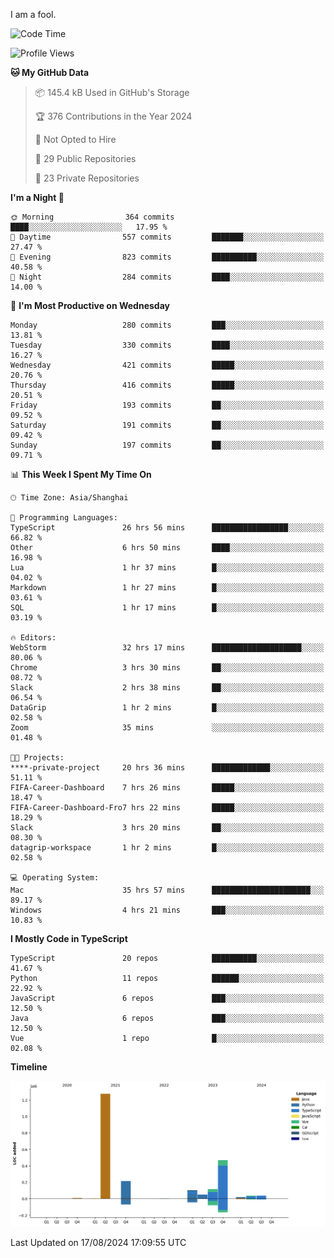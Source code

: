 I am a fool.

<!--START_SECTION:waka-->
![Code Time](http://img.shields.io/badge/Code%20Time-1%2C675%20hrs%2041%20mins-blue)

![Profile Views](http://img.shields.io/badge/Profile%20Views-8-blue)

**🐱 My GitHub Data** 

> 📦 145.4 kB Used in GitHub's Storage 
 > 
> 🏆 376 Contributions in the Year 2024
 > 
> 🚫 Not Opted to Hire
 > 
> 📜 29 Public Repositories 
 > 
> 🔑 23 Private Repositories 
 > 
**I'm a Night 🦉** 

```text
🌞 Morning                364 commits         ████░░░░░░░░░░░░░░░░░░░░░   17.95 % 
🌆 Daytime                557 commits         ███████░░░░░░░░░░░░░░░░░░   27.47 % 
🌃 Evening                823 commits         ██████████░░░░░░░░░░░░░░░   40.58 % 
🌙 Night                  284 commits         ████░░░░░░░░░░░░░░░░░░░░░   14.00 % 
```
📅 **I'm Most Productive on Wednesday** 

```text
Monday                   280 commits         ███░░░░░░░░░░░░░░░░░░░░░░   13.81 % 
Tuesday                  330 commits         ████░░░░░░░░░░░░░░░░░░░░░   16.27 % 
Wednesday                421 commits         █████░░░░░░░░░░░░░░░░░░░░   20.76 % 
Thursday                 416 commits         █████░░░░░░░░░░░░░░░░░░░░   20.51 % 
Friday                   193 commits         ██░░░░░░░░░░░░░░░░░░░░░░░   09.52 % 
Saturday                 191 commits         ██░░░░░░░░░░░░░░░░░░░░░░░   09.42 % 
Sunday                   197 commits         ██░░░░░░░░░░░░░░░░░░░░░░░   09.71 % 
```


📊 **This Week I Spent My Time On** 

```text
🕑︎ Time Zone: Asia/Shanghai

💬 Programming Languages: 
TypeScript               26 hrs 56 mins      █████████████████░░░░░░░░   66.82 % 
Other                    6 hrs 50 mins       ████░░░░░░░░░░░░░░░░░░░░░   16.98 % 
Lua                      1 hr 37 mins        █░░░░░░░░░░░░░░░░░░░░░░░░   04.02 % 
Markdown                 1 hr 27 mins        █░░░░░░░░░░░░░░░░░░░░░░░░   03.61 % 
SQL                      1 hr 17 mins        █░░░░░░░░░░░░░░░░░░░░░░░░   03.19 % 

🔥 Editors: 
WebStorm                 32 hrs 17 mins      ████████████████████░░░░░   80.06 % 
Chrome                   3 hrs 30 mins       ██░░░░░░░░░░░░░░░░░░░░░░░   08.72 % 
Slack                    2 hrs 38 mins       ██░░░░░░░░░░░░░░░░░░░░░░░   06.54 % 
DataGrip                 1 hr 2 mins         █░░░░░░░░░░░░░░░░░░░░░░░░   02.58 % 
Zoom                     35 mins             ░░░░░░░░░░░░░░░░░░░░░░░░░   01.48 % 

🐱‍💻 Projects: 
****-private-project     20 hrs 36 mins      █████████████░░░░░░░░░░░░   51.11 % 
FIFA-Career-Dashboard    7 hrs 26 mins       █████░░░░░░░░░░░░░░░░░░░░   18.47 % 
FIFA-Career-Dashboard-Fro7 hrs 22 mins       █████░░░░░░░░░░░░░░░░░░░░   18.29 % 
Slack                    3 hrs 20 mins       ██░░░░░░░░░░░░░░░░░░░░░░░   08.30 % 
datagrip-workspace       1 hr 2 mins         █░░░░░░░░░░░░░░░░░░░░░░░░   02.58 % 

💻 Operating System: 
Mac                      35 hrs 57 mins      ██████████████████████░░░   89.17 % 
Windows                  4 hrs 21 mins       ███░░░░░░░░░░░░░░░░░░░░░░   10.83 % 
```

**I Mostly Code in TypeScript** 

```text
TypeScript               20 repos            ██████████░░░░░░░░░░░░░░░   41.67 % 
Python                   11 repos            ██████░░░░░░░░░░░░░░░░░░░   22.92 % 
JavaScript               6 repos             ███░░░░░░░░░░░░░░░░░░░░░░   12.50 % 
Java                     6 repos             ███░░░░░░░░░░░░░░░░░░░░░░   12.50 % 
Vue                      1 repo              █░░░░░░░░░░░░░░░░░░░░░░░░   02.08 % 
```



**Timeline**

![Lines of Code chart](https://raw.githubusercontent.com/VeejaLiu/VeejaLiu/master/assets/bar_graph.png)


 Last Updated on 17/08/2024 17:09:55 UTC
<!--END_SECTION:waka-->
